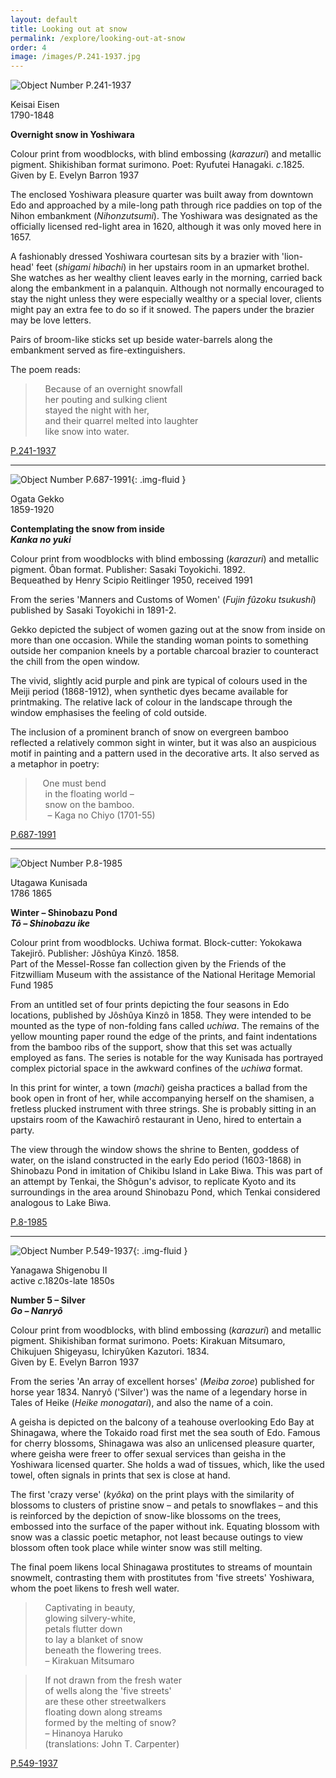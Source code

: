 ```yaml
---
layout: default
title: Looking out at snow
permalink: /explore/looking-out-at-snow
order: 4
image: /images/P.241-1937.jpg
---
```


![Object Number P.241-1937]({{site.baseurl}}/images/P.241-1937.jpg)   

Keisai Eisen  
1790-1848

**Overnight snow in Yoshiwara**

Colour print from woodblocks, with blind embossing (_karazuri_) and metallic pigment. Shikishiban format surimono. Poet: Ryufutei Hanagaki. _c_.1825.  
Given by E. Evelyn Barron 1937

The enclosed Yoshiwara pleasure quarter was built away from downtown Edo and approached by a mile-long path through rice paddies on top of the Nihon embankment (_Nihonzutsumi_). The Yoshiwara was designated as the officially licensed red-light area in 1620, although it was only moved here in 1657.

A fashionably dressed Yoshiwara courtesan sits by a brazier with 'lion-head' feet (_shigami hibachi_) in her upstairs room in an upmarket brothel. She watches as her wealthy client leaves early in the morning, carried back along the embankment in a palanquin. Although not normally encouraged to stay the night unless they were especially wealthy or a special lover, clients might pay an extra fee to do so if it snowed. The papers under the brazier may be love letters.

Pairs of broom-like sticks set up beside water-barrels along the embankment served as fire-extinguishers.

The poem reads:

>    Because of an overnight snowfall  
    her pouting and sulking client  
    stayed the night with her,  
    and their quarrel melted into laughter  
    like snow into water.

[P.241-1937]({{site.collection_url}}id/object/182208.html)



* * *

![Object Number P.687-1991]({{site.baseurl}}/images/P.687-1991.jpg){: .img-fluid }  

Ogata Gekko  
1859-1920

**Contemplating the snow from inside**  
**_Kanka no yuki_**

Colour print from woodblocks with blind embossing (_karazuri_) and metallic pigment. Ôban format. Publisher: Sasaki Toyokichi. 1892.  
Bequeathed by Henry Scipio Reitlinger 1950, received 1991

From the series 'Manners and Customs of Women' (_Fujin fûzoku tsukushi_) published by Sasaki Toyokichi in 1891-2.

Gekko depicted the subject of women gazing out at the snow from inside on more than one occasion. While the standing woman points to something outside her companion kneels by a portable charcoal brazier to counteract the chill from the open window.

The vivid, slightly acid purple and pink are typical of colours used in the Meiji period (1868-1912), when synthetic dyes became available for printmaking. The relative lack of colour in the landscape through the window emphasises the feeling of cold outside.

The inclusion of a prominent branch of snow on evergreen bamboo reflected a relatively common sight in winter, but it was also an auspicious motif in painting and a pattern used in the decorative arts. It also served as a metaphor in poetry:

>   One must bend  
    in the floating world –  
    snow on the bamboo.  
     – Kaga no Chiyo (1701-55)

[P.687-1991]({{site.collection_url}}id/object/190402)



* * *

![Object Number P.8-1985]({{site.baseurl}}/images/P.8-1985.jpg)

Utagawa Kunisada  
1786 1865

**Winter – Shinobazu Pond**  
**_Tô – Shinobazu ike_**

Colour print from woodblocks. Uchiwa format. Block-cutter: Yokokawa Takejirô. Publisher: Jôshûya Kinzô. 1858.  
Part of the Messel-Rosse fan collection given by the Friends of the Fitzwilliam Museum with the assistance of the National Heritage Memorial Fund 1985

From an untitled set of four prints depicting the four seasons in Edo locations, published by Jôshûya Kinzô in 1858. They were intended to be mounted as the type of non-folding fans called _uchiwa_. The remains of the yellow mounting paper round the edge of the prints, and faint indentations from the bamboo ribs of the support, show that this set was actually employed as fans. The series is notable for the way Kunisada has portrayed complex pictorial space in the awkward confines of the _uchiwa_ format.

In this print for winter, a town (_machi_) geisha practices a ballad from the book open in front of her, while accompanying herself on the shamisen, a fretless plucked instrument with three strings. She is probably sitting in an upstairs room of the Kawachirô restaurant in Ueno, hired to entertain a party.

The view through the window shows the shrine to Benten, goddess of water, on the island constructed in the early Edo period (1603-1868) in Shinobazu Pond in imitation of Chikibu Island in Lake Biwa. This was part of an attempt by Tenkai, the Shôgun's advisor, to replicate Kyoto and its surroundings in the area around Shinobazu Pond, which Tenkai considered analogous to Lake Biwa.

[P.8-1985]({{site.collection_url}}id/object/182776)



* * *


![Object Number P.549-1937]({{site.baseurl}}/images/P.549-1937.jpg){: .img-fluid }

Yanagawa Shigenobu II  
active _c_.1820s-late 1850s

**Number 5 – Silver**  
**_Go – Nanryô_**

Colour print from woodblocks, with blind embossing (_karazuri_) and metallic pigment. Shikishiban format surimono. Poets: Kirakuan Mitsumaro, Chikujuen Shigeyasu, Ichiryûken Kazutori. 1834.  
Given by E. Evelyn Barron 1937

From the series 'An array of excellent horses' (_Meiba zoroe_) published for horse year 1834. Nanryô ('Silver') was the name of a legendary horse in Tales of Heike (_Heike monogatari_), and also the name of a coin.

A geisha is depicted on the balcony of a teahouse overlooking Edo Bay at Shinagawa, where the Tokaido road first met the sea south of Edo. Famous for cherry blossoms, Shinagawa was also an unlicensed pleasure quarter, where geisha were freer to offer sexual services than geisha in the Yoshiwara licensed quarter. She holds a wad of tissues, which, like the used towel, often signals in prints that sex is close at hand.

The first 'crazy verse' (_kyôka_) on the print plays with the similarity of blossoms to clusters of pristine snow – and petals to snowflakes – and this is reinforced by the depiction of snow-like blossoms on the trees, embossed into the surface of the paper without ink. Equating blossom with snow was a classic poetic metaphor, not least because outings to view blossom often took place while winter snow was still melting.

The final poem likens local Shinagawa prostitutes to streams of mountain snowmelt, contrasting them with prostitutes from 'five streets' Yoshiwara, whom the poet likens to fresh well water.

>    Captivating in beauty,  
    glowing silvery-white,  
    petals flutter down  
    to lay a blanket of snow  
    beneath the flowering trees.  
    – Kirakuan Mitsumaro

>    If not drawn from the fresh water  
    of wells along the 'five streets'  
    are these other streetwalkers  
    floating down along streams  
    formed by the melting of snow?  
    – Hinanoya Haruko  
    (translations: John T. Carpenter)

[P.549-1937]({{site.collection_url}}id/object/182398)
